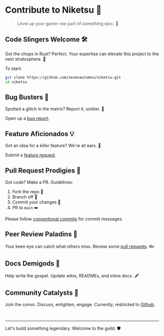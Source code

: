 # Contribute to Niketsu 🚀

> Level up your game—be part of something epic. 🌟

## Code Slingers Welcome 🛠 

Got the chops in Rust? Perfect. Your expertise can elevate this project to the next stratosphere. 🌌

To start:
```bash
git clone https://github.com/sevenautumns/niketsu.git
cd niketsu
```

## Bug Busters 🐛

Spotted a glitch in the matrix? Report it, soldier. 🎯

Open up a [bug report](https://github.com/sevenautumns/niketsu/issues/new?template=bug_report.md).

## Feature Aficionados 💡

Got an idea for a killer feature? We're all ears. 📣

Submit a [feature request](https://github.com/sevenautumns/niketsu/issues/new?template=feature_request.md).

## Pull Request Prodigies 🤝

Got code? Make a PR. Guidelines:

1. Fork the repo 🍴
2. Branch off 🌿
3. Commit your changes 📝
4. PR to `main` ➡️

Please follow [conventional commits](https://www.conventionalcommits.org/en/v1.0.0/) for commit messages.

## Peer Review Paladins 👀

Your keen eye can catch what others miss. Review some [pull requests](https://github.com/sevenautumns/niketsu/pulls). 👓

## Docs Demigods 📜

Help write the gospel. Update wikis, READMEs, and inline docs. 🖋

## Community Catalysts 💬

Join the convo. Discuss, enlighten, engage. 
Currently, restricted to [Github](https://github.com/sevenautumns/niketsu).

<br>
<hr>

Let's build something legendary. Welcome to the guild. 🛡️
